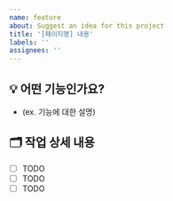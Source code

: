 ```yaml
---
name: feature
about: Suggest an idea for this project
title: '[페이지명] 내용'
labels: ''
assignees: ''
---
```


## 💡 어떤 기능인가요?

- (ex. 기능에 대한 설명)

## 🗂️ 작업 상세 내용

- [ ] TODO
- [ ] TODO
- [ ] TODO
